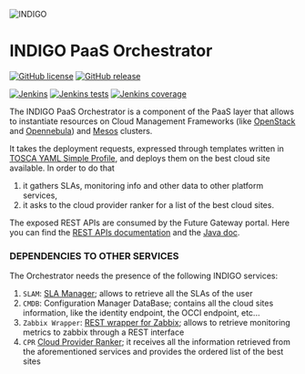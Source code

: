 ![INDIGO](https://pbs.twimg.com/media/Cldr8SHWYAA0JbY.png)

INDIGO PaaS Orchestrator
============================


[![GitHub license](https://img.shields.io/github/license/indigo-dc/orchestrator.svg?maxAge=2592000&style=flat-square)](https://github.com/indigo-dc/orchestrator/blob/master/LICENSE)
[![GitHub release](https://img.shields.io/github/release/indigo-dc/orchestrator.svg?maxAge=2592000&style=flat-square)](https://github.com/indigo-dc/orchestrator/releases/latest)

[![Jenkins](https://img.shields.io/jenkins/s/https/ci.cloud.reply.eu/job/INDIGO/orchestrator-unittest-master.svg?maxAge=2592000&style=flat-square)](https://ci.cloud.reply.eu/job/INDIGO/job/orchestrator-unittest-master/)
[![Jenkins tests](https://img.shields.io/jenkins/t/https/ci.cloud.reply.eu/job/INDIGO/orchestrator-unittest-master.svg?maxAge=2592000&style=flat-square)](https://ci.cloud.reply.eu/job/INDIGO/job/orchestrator-unittest-master/)
[![Jenkins coverage](https://img.shields.io/jenkins/c/https/ci.cloud.reply.eu/job/INDIGO/orchestrator-coverage-master.svg?maxAge=2592000&style=flat-square)](https://ci.cloud.reply.eu/job/INDIGO/job/orchestrator-coverage-master/)


The INDIGO PaaS Orchestrator is a component of the PaaS layer that allows to instantiate resources on Cloud Management Frameworks (like [OpenStack](https://www.openstack.org/) and [Opennebula](http://opennebula.org/)) and [Mesos](http://mesos.apache.org/) clusters.

It takes the deployment requests, expressed through templates written in [TOSCA YAML Simple Profile](http://docs.oasis-open.org/tosca/TOSCA-Simple-Profile-YAML/v1.0/TOSCA-Simple-Profile-YAML-v1.0.html), and deploys them on the best cloud site available. In order to do that
 1. it gathers SLAs, monitoring info and other data to other platform services,
 2. it asks to the cloud provider ranker for a list of the best cloud sites.

The exposed REST APIs are consumed by the Future Gateway portal.
Here you can find the [REST APIs documentation](http://indigo-dc.github.io/orchestrator/restdocs/) and the [Java doc](http://indigo-dc.github.io/orchestrator/apidocs/).

### DEPENDENCIES TO OTHER SERVICES

The Orchestrator needs the presence of the following INDIGO services:

 1. `SLAM`: [SLA Manager](https://indigo-dc.gitbooks.io/slam/content); allows to retrieve all the SLAs of the user
 2. `CMDB`: Configuration Manager DataBase; contains all the cloud sites information, like the identity endpoint, the OCCI endpoint, etc...
 3. `Zabbix Wrapper`: [REST wrapper for Zabbix](https://indigo-dc.gitbooks.io/monitoring/content#1-zabbix-wrapper); allows to retrieve monitoring metrics to zabbix through a REST interface
 4. `CPR` [Cloud Provider Ranker](https://www.gitbook.com/book/indigo-dc/cloud-provider-ranker/content); it receives all the information retrieved from the aforementioned services and provides the ordered list of the best sites
